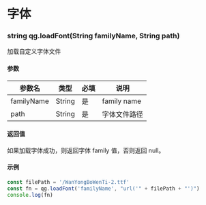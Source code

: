 # 字体

### string qg.loadFont(String familyName, String path)

加载自定义字体文件

#### 参数

| 参数名      | 类型       | 必填   | 说明       |
| -------- | -------- | ---- | -------- |
| familyName | String | 是    | family name     |
| path | String | 是    | 字体文件路径     |

#### 返回值

如果加载字体成功，则返回字体 family 值，否则返回 null。

#### 示例

```javascript
const filePath = '/WanYongBoWenTi-2.ttf'
const fn = qg.loadFont('familyName', "url('" + filePath + "')")
console.log(fn)
```